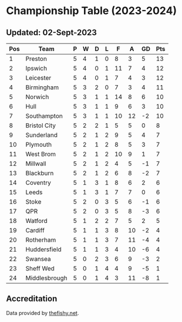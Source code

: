 # Championship Table (2023-2024)
## Updated: 02-Sept-2023

| Pos | Team | P | W | D | L | F | A | GD | Pts |
| --- | --- | --- | --- | --- | --- | --- | --- | --- | --- |
| 1 | Preston | 5 | 4 | 1 | 0 | 8 | 3 | 5 | 13 |
| 2 | Ipswich | 5 | 4 | 0 | 1 | 11 | 7 | 4 | 12 |
| 3 | Leicester | 5 | 4 | 0 | 1 | 7 | 4 | 3 | 12 |
| 4 | Birmingham | 5 | 3 | 2 | 0 | 7 | 3 | 4 | 11 |
| 5 | Norwich | 5 | 3 | 1 | 1 | 14 | 8 | 6 | 10 |
| 6 | Hull | 5 | 3 | 1 | 1 | 9 | 6 | 3 | 10 |
| 7 | Southampton | 5 | 3 | 1 | 1 | 10 | 12 | -2 | 10 |
| 8 | Bristol City | 5 | 2 | 2 | 1 | 5 | 5 | 0 | 8 |
| 9 | Sunderland | 5 | 2 | 1 | 2 | 9 | 5 | 4 | 7 |
| 10 | Plymouth | 5 | 2 | 1 | 2 | 8 | 5 | 3 | 7 |
| 11 | West Brom | 5 | 2 | 1 | 2 | 10 | 9 | 1 | 7 |
| 12 | Millwall | 5 | 2 | 1 | 2 | 4 | 5 | -1 | 7 |
| 13 | Blackburn | 5 | 2 | 1 | 2 | 6 | 8 | -2 | 7 |
| 14 | Coventry | 5 | 1 | 3 | 1 | 8 | 6 | 2 | 6 |
| 15 | Leeds | 5 | 1 | 3 | 1 | 7 | 7 | 0 | 6 |
| 16 | Stoke | 5 | 2 | 0 | 3 | 5 | 6 | -1 | 6 |
| 17 | QPR | 5 | 2 | 0 | 3 | 5 | 8 | -3 | 6 |
| 18 | Watford | 5 | 1 | 2 | 2 | 7 | 5 | 2 | 5 |
| 19 | Cardiff | 5 | 1 | 1 | 3 | 8 | 10 | -2 | 4 |
| 20 | Rotherham | 5 | 1 | 1 | 3 | 7 | 11 | -4 | 4 |
| 21 | Huddersfield | 5 | 1 | 1 | 3 | 4 | 10 | -6 | 4 |
| 22 | Swansea | 5 | 0 | 2 | 3 | 6 | 9 | -3 | 2 |
| 23 | Sheff Wed | 5 | 0 | 1 | 4 | 4 | 9 | -5 | 1 |
| 24 | Middlesbrough | 5 | 0 | 1 | 4 | 3 | 11 | -8 | 1 |

## Accreditation 

Data provided by [thefishy.net](https://www.thefishy.net/).